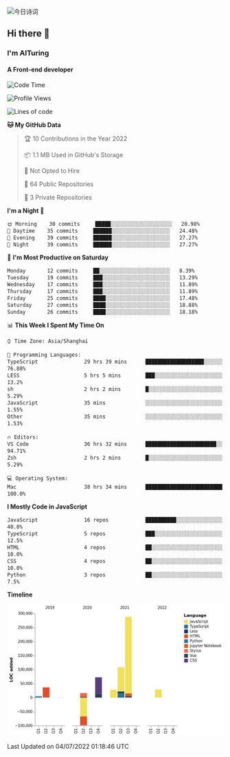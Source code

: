 <img alt="今日诗词" src="https://v2.jinrishici.com/one.svg?font-size=30&spacing=2&color=skyblue" style="max-width:100%; display: block; margin: 0 auto;">

## Hi there 👋
### I'm AITuring
#### A Front-end developer

<!-- <img src="./dhx.gif" width="400px"/> -->

<!--START_SECTION:waka-->
![Code Time](http://img.shields.io/badge/Code%20Time-3%2C566%20hrs%2042%20mins-blue)

![Profile Views](http://img.shields.io/badge/Profile%20Views-0-blue)

![Lines of code](https://img.shields.io/badge/From%20Hello%20World%20I%27ve%20Written-486%20Thousand%20lines%20of%20code-blue)

**🐱 My GitHub Data** 

> 🏆 10 Contributions in the Year 2022
 > 
> 📦 1.1 MB Used in GitHub's Storage 
 > 
> 🚫 Not Opted to Hire
 > 
> 📜 64 Public Repositories 
 > 
> 🔑 3 Private Repositories  
 > 
**I'm a Night 🦉** 

```text
🌞 Morning    30 commits     █████░░░░░░░░░░░░░░░░░░░░   20.98% 
🌆 Daytime    35 commits     ██████░░░░░░░░░░░░░░░░░░░   24.48% 
🌃 Evening    39 commits     ██████░░░░░░░░░░░░░░░░░░░   27.27% 
🌙 Night      39 commits     ██████░░░░░░░░░░░░░░░░░░░   27.27%

```
📅 **I'm Most Productive on Saturday** 

```text
Monday       12 commits     ██░░░░░░░░░░░░░░░░░░░░░░░   8.39% 
Tuesday      19 commits     ███░░░░░░░░░░░░░░░░░░░░░░   13.29% 
Wednesday    17 commits     ███░░░░░░░░░░░░░░░░░░░░░░   11.89% 
Thursday     17 commits     ███░░░░░░░░░░░░░░░░░░░░░░   11.89% 
Friday       25 commits     ████░░░░░░░░░░░░░░░░░░░░░   17.48% 
Saturday     27 commits     ████░░░░░░░░░░░░░░░░░░░░░   18.88% 
Sunday       26 commits     ████░░░░░░░░░░░░░░░░░░░░░   18.18%

```


📊 **This Week I Spent My Time On** 

```text
⌚︎ Time Zone: Asia/Shanghai

💬 Programming Languages: 
TypeScript               29 hrs 39 mins      ███████████████████░░░░░░   76.88% 
LESS                     5 hrs 5 mins        ███░░░░░░░░░░░░░░░░░░░░░░   13.2% 
sh                       2 hrs 2 mins        █░░░░░░░░░░░░░░░░░░░░░░░░   5.29% 
JavaScript               35 mins             ░░░░░░░░░░░░░░░░░░░░░░░░░   1.55% 
Other                    35 mins             ░░░░░░░░░░░░░░░░░░░░░░░░░   1.53%

🔥 Editors: 
VS Code                  36 hrs 32 mins      ███████████████████████░░   94.71% 
Zsh                      2 hrs 2 mins        █░░░░░░░░░░░░░░░░░░░░░░░░   5.29%

💻 Operating System: 
Mac                      38 hrs 34 mins      █████████████████████████   100.0%

```

**I Mostly Code in JavaScript** 

```text
JavaScript               16 repos            ██████████░░░░░░░░░░░░░░░   40.0% 
TypeScript               5 repos             ███░░░░░░░░░░░░░░░░░░░░░░   12.5% 
HTML                     4 repos             ██░░░░░░░░░░░░░░░░░░░░░░░   10.0% 
CSS                      4 repos             ██░░░░░░░░░░░░░░░░░░░░░░░   10.0% 
Python                   3 repos             ██░░░░░░░░░░░░░░░░░░░░░░░   7.5%

```


**Timeline**

![Chart not found](https://raw.githubusercontent.com/AITuring/AITuring/main/charts/bar_graph.png) 


 Last Updated on 04/07/2022 01:18:46 UTC
<!--END_SECTION:waka-->


